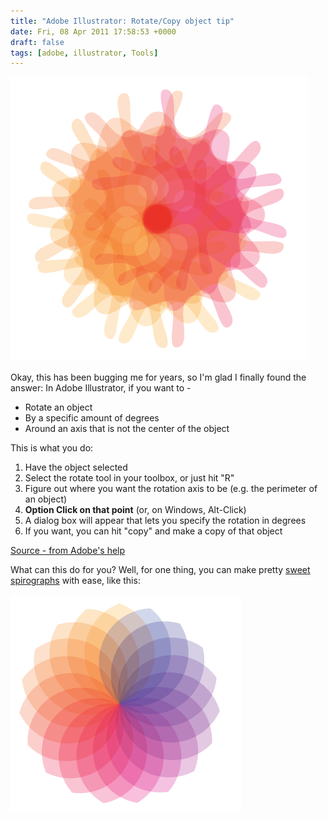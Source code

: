 ```yaml
---
title: "Adobe Illustrator: Rotate/Copy object tip"
date: Fri, 08 Apr 2011 17:58:53 +0000
draft: false
tags: [adobe, illustrator, Tools]
---
```


![ A Colorful Spirograph](../images/Screen-shot-2011-04-08-at-3.22.52-PM.png)

Okay, this has been bugging me for years, so I'm glad I finally found the answer: In Adobe Illustrator, if you want to -

- Rotate an object
- By a specific amount of degrees
- Around an axis that is not the center of the object

This is what you do:

1. Have the object selected
2. Select the rotate tool in your toolbox, or just hit "R"
3. Figure out where you want the rotation axis to be (e.g. the perimeter of an object)
4. **Option Click on that point** (or, on Windows, Alt-Click)
5. A dialog box will appear that lets you specify the rotation in degrees
6. If you want, you can hit "copy" and make a copy of that object

[Source - from Adobe's help][1]

What can this do for you? Well, for one thing, you can make pretty [sweet spirographs][2] with ease, like this:

![Another colorful spirograph](../images/Screen-shot-2011-04-08-at-2.37.58-PM.png)

[1]: https://helpx.adobe.com/illustrator/using/rotating-reflecting-objects.html#rotate_an_object_by_a_specific_angle
[2]: https://veerle.duoh.com/design/article/illustrator_full_spectrum_spirograph
